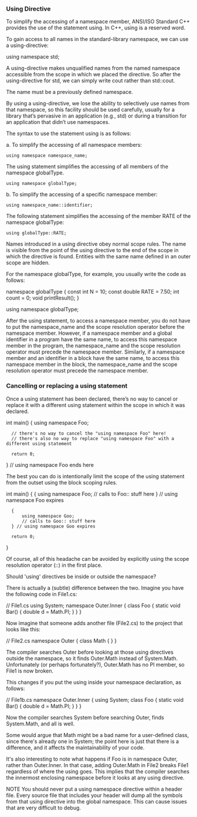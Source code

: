 ### Using Directive

To simplify the accessing of a namespace member, ANSI/ISO Standard C++ provides the use of the statement using. In C++, using is a reserved word.

To gain access to all names in the standard-library namespace, we can use a using-directive:

  using namespace std;

A using-directive makes unqualified names from the named namespace accessible from the scope in which we placed the directive. So after the using-directive for std, we can simply write cout rather than std::cout.

The name must be a previously defined namespace.

By using a using-directive, we lose the ability to selectively use names from
that namespace, so this facility should be used carefully, usually for a library that’s pervasive in an application (e.g., std) or during a transition for an application that didn’t use namespaces.


The syntax to use the statement using is as follows:

  a. To simplify the accessing of all namespace members:

    using namespace namespace_name;

  The using statement simplifies the accessing of all members of the namespace globalType.

    using namespace globalType;

  b. To simplify the accessing of a specific namespace member:

    using namespace_name::identifier;

  The following statement simplifies the accessing of the member RATE of the namespace globalType:

    using globalType::RATE;




Names introduced in a using directive obey normal scope rules. The name is visible from the point of the using directive to the end of the scope in which the directive is found. Entities with the same name defined in an outer scope are hidden.

For the namespace globalType, for example, you usually write the code as follows:

  namespace globalType
  {
    const int N = 10;
    const double RATE = 7.50;
    int count = 0;
    void printResult();
  }

  using namespace globalType;

After the using statement, to access a namespace member, you do not have to put the namespace_name and the scope resolution operator before the namespace member. However, if a namespace member and a global identifier in a program have the same name, to access this namespace member in the program, the namespace_name and the scope resolution operator must precede the namespace member. Similarly, if a namespace member and an identifier in a block have the same name, to access this namespace member in the block, the namespace_name and the scope resolution operator must precede the namespace member.



### Cancelling or replacing a using statement

Once a using statement has been declared, there’s no way to cancel or replace it with a different using statement within the scope in which it was declared.

  int main()
  {
      using namespace Foo;

      // there's no way to cancel the "using namespace Foo" here!
      // there's also no way to replace "using namespace Foo" with a different using statement

      return 0;
  } // using namespace Foo ends here

The best you can do is intentionally limit the scope of the using statement from the outset using the block scoping rules.

  int main()
  {
      {
          using namespace Foo;
          // calls to Foo:: stuff here
      } // using namespace Foo expires

      {
          using namespace Goo;
          // calls to Goo:: stuff here
      } // using namespace Goo expires

      return 0;
  }

Of course, all of this headache can be avoided by explicitly using the scope resolution operator (::) in the first place.





Should 'using' directives be inside or outside the namespace?

There is actually a (subtle) difference between the two. Imagine you have the following code in File1.cs:

  // File1.cs
  using System;
  namespace Outer.Inner
  {
    class Foo
    {
      static void Bar()
      {
        double d = Math.PI;
      }
    }
  }

Now imagine that someone adds another file (File2.cs) to the project that looks like this:

  // File2.cs
  namespace Outer
  {
    class Math
    {
    }
  }

The compiler searches Outer before looking at those using directives outside the namespace, so it finds Outer.Math instead of System.Math. Unfortunately (or perhaps fortunately?), Outer.Math has no PI member, so File1 is now broken.

This changes if you put the using inside your namespace declaration, as follows:

  // File1b.cs
  namespace Outer.Inner
  {
    using System;
    class Foo
    {
      static void Bar()
      {
        double d = Math.PI;
      }
    }
  }

Now the compiler searches System before searching Outer, finds System.Math, and all is well.

Some would argue that Math might be a bad name for a user-defined class, since there's already one in System; the point here is just that there is a difference, and it affects the maintainability of your code.

It's also interesting to note what happens if Foo is in namespace Outer, rather than Outer.Inner. In that case, adding Outer.Math in File2 breaks File1 regardless of where the using goes. This implies that the compiler searches the innermost enclosing namespace before it looks at any using directive.


NOTE
You should never put a using namespace directive within a header file. Every source file that includes your header will dump all the symbols from that using directive into the global namespace. This can cause issues that are very difficult to debug.
